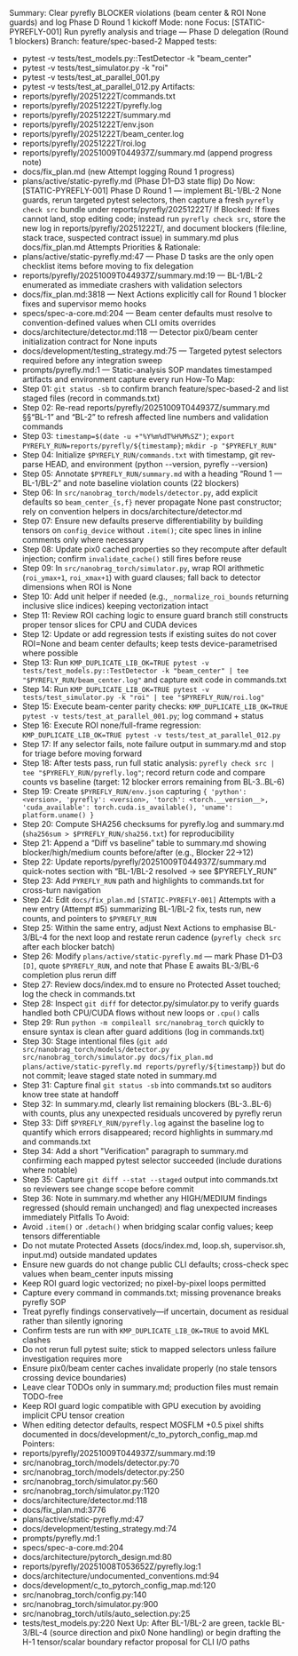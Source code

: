 Summary: Clear pyrefly BLOCKER violations (beam center & ROI None guards) and log Phase D Round 1 kickoff
Mode: none
Focus: [STATIC-PYREFLY-001] Run pyrefly analysis and triage — Phase D delegation (Round 1 blockers)
Branch: feature/spec-based-2
Mapped tests:
- pytest -v tests/test_models.py::TestDetector -k "beam_center"
- pytest -v tests/test_simulator.py -k "roi"
- pytest -v tests/test_at_parallel_001.py
- pytest -v tests/test_at_parallel_012.py
Artifacts:
- reports/pyrefly/20251222T<timestamp>/commands.txt
- reports/pyrefly/20251222T<timestamp>/pyrefly.log
- reports/pyrefly/20251222T<timestamp>/summary.md
- reports/pyrefly/20251222T<timestamp>/env.json
- reports/pyrefly/20251222T<timestamp>/beam_center.log
- reports/pyrefly/20251222T<timestamp>/roi.log
- reports/pyrefly/20251009T044937Z/summary.md (append progress note)
- docs/fix_plan.md (new Attempt logging Round 1 progress)
- plans/active/static-pyrefly.md (Phase D1–D3 state flip)
Do Now: [STATIC-PYREFLY-001] Phase D Round 1 — implement BL-1/BL-2 None guards, rerun targeted pytest selectors, then capture a fresh `pyrefly check src` bundle under reports/pyrefly/20251222T<timestamp>/
If Blocked: If fixes cannot land, stop editing code; instead run `pyrefly check src`, store the new log in reports/pyrefly/20251222T<timestamp>/, and document blockers (file:line, stack trace, suspected contract issue) in summary.md plus docs/fix_plan.md Attempts
Priorities & Rationale:
- plans/active/static-pyrefly.md:47 — Phase D tasks are the only open checklist items before moving to fix delegation
- reports/pyrefly/20251009T044937Z/summary.md:19 — BL-1/BL-2 enumerated as immediate crashers with validation selectors
- docs/fix_plan.md:3818 — Next Actions explicitly call for Round 1 blocker fixes and supervisor memo hooks
- specs/spec-a-core.md:204 — Beam center defaults must resolve to convention-defined values when CLI omits overrides
- docs/architecture/detector.md:118 — Detector pix0/beam center initialization contract for None inputs
- docs/development/testing_strategy.md:75 — Targeted pytest selectors required before any integration sweep
- prompts/pyrefly.md:1 — Static-analysis SOP mandates timestamped artifacts and environment capture every run
How-To Map:
- Step 01: `git status -sb` to confirm branch feature/spec-based-2 and list staged files (record in commands.txt)
- Step 02: Re-read reports/pyrefly/20251009T044937Z/summary.md §§“BL-1” and “BL-2” to refresh affected line numbers and validation commands
- Step 03: `timestamp=$(date -u +"%Y%m%dT%H%M%SZ")`; `export PYREFLY_RUN=reports/pyrefly/${timestamp}`; `mkdir -p "$PYREFLY_RUN"`
- Step 04: Initialize `$PYREFLY_RUN/commands.txt` with timestamp, git rev-parse HEAD, and environment (python --version, pyrefly --version)
- Step 05: Annotate `$PYREFLY_RUN/summary.md` with a heading “Round 1 — BL-1/BL-2” and note baseline violation counts (22 blockers)
- Step 06: In `src/nanobrag_torch/models/detector.py`, add explicit defaults so `beam_center_{s,f}` never propagate None past constructor; rely on convention helpers in docs/architecture/detector.md
- Step 07: Ensure new defaults preserve differentiability by building tensors on `config_device` without `.item()`; cite spec lines in inline comments only where necessary
- Step 08: Update pix0 cached properties so they recompute after default injection; confirm `invalidate_cache()` still fires before reuse
- Step 09: In `src/nanobrag_torch/simulator.py`, wrap ROI arithmetic (`roi_ymax+1`, `roi_xmax+1`) with guard clauses; fall back to detector dimensions when ROI is None
- Step 10: Add unit helper if needed (e.g., `_normalize_roi_bounds` returning inclusive slice indices) keeping vectorization intact
- Step 11: Review ROI caching logic to ensure guard branch still constructs proper tensor slices for CPU and CUDA devices
- Step 12: Update or add regression tests if existing suites do not cover ROI=None and beam center defaults; keep tests device-parametrised where possible
- Step 13: Run `KMP_DUPLICATE_LIB_OK=TRUE pytest -v tests/test_models.py::TestDetector -k "beam_center" | tee "$PYREFLY_RUN/beam_center.log"` and capture exit code in commands.txt
- Step 14: Run `KMP_DUPLICATE_LIB_OK=TRUE pytest -v tests/test_simulator.py -k "roi" | tee "$PYREFLY_RUN/roi.log"`
- Step 15: Execute beam-center parity checks: `KMP_DUPLICATE_LIB_OK=TRUE pytest -v tests/test_at_parallel_001.py`; log command + status
- Step 16: Execute ROI none/full-frame regression: `KMP_DUPLICATE_LIB_OK=TRUE pytest -v tests/test_at_parallel_012.py`
- Step 17: If any selector fails, note failure output in summary.md and stop for triage before moving forward
- Step 18: After tests pass, run full static analysis: `pyrefly check src | tee "$PYREFLY_RUN/pyrefly.log"`; record return code and compare counts vs baseline (target: 12 blocker errors remaining from BL-3..BL-6)
- Step 19: Create `$PYREFLY_RUN/env.json` capturing `{ 'python': <version>, 'pyrefly': <version>, 'torch': <torch.__version__>, 'cuda_available': torch.cuda.is_available(), 'uname': platform.uname() }`
- Step 20: Compute SHA256 checksums for pyrefly.log and summary.md (`sha256sum > $PYREFLY_RUN/sha256.txt`) for reproducibility
- Step 21: Append a “Diff vs baseline” table to summary.md showing blocker/high/medium counts before/after (e.g., Blocker 22→12)
- Step 22: Update reports/pyrefly/20251009T044937Z/summary.md quick-notes section with “BL-1/BL-2 resolved → see $PYREFLY_RUN”
- Step 23: Add `PYREFLY_RUN` path and highlights to commands.txt for cross-turn navigation
- Step 24: Edit `docs/fix_plan.md` `[STATIC-PYREFLY-001]` Attempts with a new entry (Attempt #5) summarizing BL-1/BL-2 fix, tests run, new counts, and pointers to `$PYREFLY_RUN`
- Step 25: Within the same entry, adjust Next Actions to emphasise BL-3/BL-4 for the next loop and restate rerun cadence (`pyrefly check src` after each blocker batch)
- Step 26: Modify `plans/active/static-pyrefly.md` — mark Phase D1–D3 `[D]`, quote `$PYREFLY_RUN`, and note that Phase E awaits BL-3/BL-6 completion plus rerun diff
- Step 27: Review docs/index.md to ensure no Protected Asset touched; log the check in commands.txt
- Step 28: Inspect `git diff` for detector.py/simulator.py to verify guards handled both CPU/CUDA flows without new loops or `.cpu()` calls
- Step 29: Run `python -m compileall src/nanobrag_torch` quickly to ensure syntax is clean after guard additions (log in commands.txt)
- Step 30: Stage intentional files (`git add src/nanobrag_torch/models/detector.py src/nanobrag_torch/simulator.py docs/fix_plan.md plans/active/static-pyrefly.md reports/pyrefly/${timestamp}`) but do not commit; leave staged state noted in summary.md
- Step 31: Capture final `git status -sb` into commands.txt so auditors know tree state at handoff
- Step 32: In summary.md, clearly list remaining blockers (BL-3..BL-6) with counts, plus any unexpected residuals uncovered by pyrefly rerun
- Step 33: Diff `$PYREFLY_RUN/pyrefly.log` against the baseline log to quantify which errors disappeared; record highlights in summary.md and commands.txt
- Step 34: Add a short "Verification" paragraph to summary.md confirming each mapped pytest selector succeeded (include durations where notable)
- Step 35: Capture `git diff --stat --staged` output into commands.txt so reviewers see change scope before commit
- Step 36: Note in summary.md whether any HIGH/MEDIUM findings regressed (should remain unchanged) and flag unexpected increases immediately
Pitfalls To Avoid:
- Avoid `.item()` or `.detach()` when bridging scalar config values; keep tensors differentiable
- Do not mutate Protected Assets (docs/index.md, loop.sh, supervisor.sh, input.md) outside mandated updates
- Ensure new guards do not change public CLI defaults; cross-check spec values when beam_center inputs missing
- Keep ROI guard logic vectorized; no pixel-by-pixel loops permitted
- Capture every command in commands.txt; missing provenance breaks pyrefly SOP
- Treat pyrefly findings conservatively—if uncertain, document as residual rather than silently ignoring
- Confirm tests are run with `KMP_DUPLICATE_LIB_OK=TRUE` to avoid MKL clashes
- Do not rerun full pytest suite; stick to mapped selectors unless failure investigation requires more
- Ensure pix0/beam center caches invalidate properly (no stale tensors crossing device boundaries)
- Leave clear TODOs only in summary.md; production files must remain TODO-free
- Keep ROI guard logic compatible with GPU execution by avoiding implicit CPU tensor creation
- When editing detector defaults, respect MOSFLM +0.5 pixel shifts documented in docs/development/c_to_pytorch_config_map.md
Pointers:
- reports/pyrefly/20251009T044937Z/summary.md:19
- src/nanobrag_torch/models/detector.py:70
- src/nanobrag_torch/models/detector.py:250
- src/nanobrag_torch/simulator.py:560
- src/nanobrag_torch/simulator.py:1120
- docs/architecture/detector.md:118
- docs/fix_plan.md:3776
- plans/active/static-pyrefly.md:47
- docs/development/testing_strategy.md:74
- prompts/pyrefly.md:1
- specs/spec-a-core.md:204
- docs/architecture/pytorch_design.md:80
- reports/pyrefly/20251008T053652Z/pyrefly.log:1
- docs/architecture/undocumented_conventions.md:94
- docs/development/c_to_pytorch_config_map.md:120
- src/nanobrag_torch/config.py:140
- src/nanobrag_torch/simulator.py:900
- src/nanobrag_torch/utils/auto_selection.py:25
- tests/test_models.py:220
Next Up: After BL-1/BL-2 are green, tackle BL-3/BL-4 (source direction and pix0 None handling) or begin drafting the H-1 tensor/scalar boundary refactor proposal for CLI I/O paths
